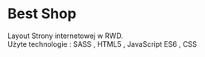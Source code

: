 # Best Shop

Layout Strony internetowej w RWD.  
Użyte technologie : SASS , HTML5 , JavaScript ES6 , CSS

